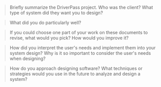 > Briefly summarize the DriverPass project. Who was the client? What type of system did they want you to design?

> What did you do particularly well?

> If you could choose one part of your work on these documents to revise, what would you pick? How would you improve it?

> How did you interpret the user's needs and implement them into your system design? Why is it so important to consider the user's needs when designing?

> How do you approach designing software? What techniques or strategies would you use in the future to analyze and design a system?
